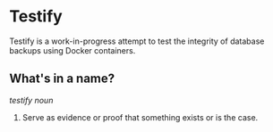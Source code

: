 Testify
=======

Testify is a work-in-progress attempt to test the integrity of database
backups using Docker containers.

What's in a name?
-----------------

*testify* _noun_
1) Serve as evidence or proof that something exists or is the case.

